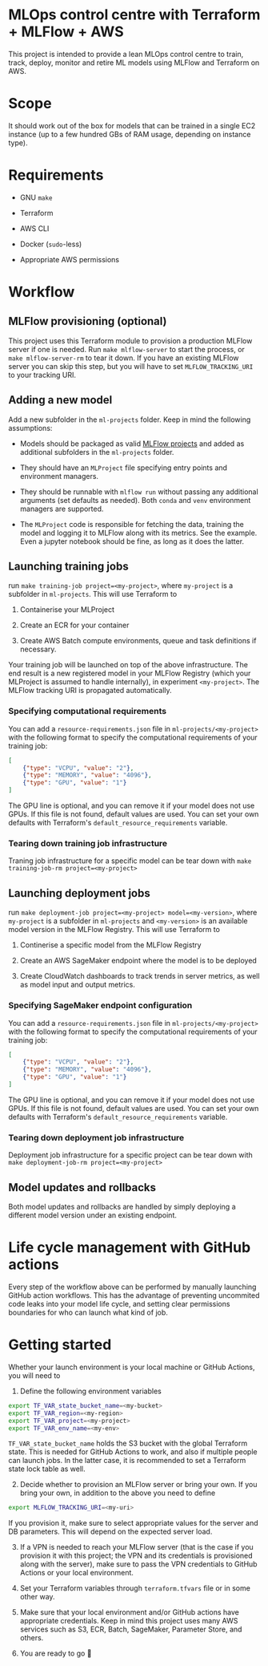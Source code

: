 # MLOps control centre with Terraform + MLFlow + AWS

This project is intended to provide a lean MLOps control centre to train, track, deploy, monitor and retire ML models using MLFlow and Terraform on AWS.

# Scope

It should work out of the box for models that can be trained in a single EC2 instance (up to a few hundred GBs of RAM usage, depending on instance type). 

# Requirements

* GNU `make`

* Terraform 

* AWS CLI

* Docker (`sudo`-less)

* Appropriate AWS permissions

# Workflow

## MLFlow provisioning (optional)

This project uses this Terraform module to provision a production MLFlow server if one is needed. Run `make mlflow-server` to start the process, or `make mlflow-server-rm` to tear it down.
If you have an existing MLFlow server you can skip this step, but you will have to set `MLFLOW_TRACKING_URI` to your tracking URI.

## Adding a new model

Add a new subfolder in the `ml-projects` folder. Keep in mind the following assumptions:

* Models should be packaged as valid [MLFlow projects](https://mlflow.org/docs/latest/projects.html) and added as additional subfolders in the `ml-projects` folder. 

* They should have an `MLProject` file specifying entry points and environment managers. 

* They should be runnable with `mlflow run` without passing any additional arguments (set defaults as needed). Both `conda` and `venv` environment managers are supported.

* The `MLProject` code is responsible for fetching the data, training the model and logging it to MLFlow along with its metrics. See the example. Even a jupyter notebook should be fine, as long as it does the latter.

## Launching training jobs

run `make training-job project=<my-project>`, where `my-project` is a subfolder in `ml-projects`. This will use Terraform to

1. Containerise your MLProject

2. Create an ECR for your container

3. Create AWS Batch compute environments, queue and task definitions if necessary.

Your training job will be launched on top of the above infrastructure. The end result is a new registered model in your MLFlow Registry (which your MLProject is assumed to handle internally), in experiment `<my-project>`. The MLFlow tracking URI is propagated automatically.

### Specifying computational requirements

You can add a `resource-requirements.json` file in `ml-projects/<my-project>` with the following format to specify the computational requirements of your training job:

```json
[
    {"type": "VCPU", "value": "2"},
    {"type": "MEMORY", "value": "4096"},
    {"type": "GPU", "value": "1"}
]
```

The GPU line is optional, and you can remove it if your model does not use GPUs. If this file is not found, default values are used. You can set your own defaults with Terraform's `default_resource_requirements` variable.

### Tearing down training job infrastructure

Traning job infrastructure for a specific model can be tear down with `make training-job-rm project=<my-project>`

## Launching deployment jobs 

run `make deployment-job project=<my-project> model=<my-version>`, where `my-project` is a subfolder in `ml-projects` and `<my-version>` is an available model version in the MLFlow Registry. This will use Terraform to

1. Continerise a specific model from the MLFlow Registry

2. Create an AWS SageMaker endpoint where the model is to be deployed

3. Create CloudWatch dashboards to track trends in server metrics, as well as model input and output metrics.

### Specifying SageMaker endpoint configuration

You can add a `resource-requirements.json` file in `ml-projects/<my-project>` with the following format to specify the computational requirements of your training job:

```json
[
    {"type": "VCPU", "value": "2"},
    {"type": "MEMORY", "value": "4096"},
    {"type": "GPU", "value": "1"}
]
```

The GPU line is optional, and you can remove it if your model does not use GPUs. If this file is not found, default values are used. You can set your own defaults with Terraform's `default_resource_requirements` variable.

### Tearing down deployment job infrastructure

Deployment job infrastructure for a specific project can be tear down with `make deployment-job-rm project=<my-project>`

## Model updates and rollbacks

Both model updates and rollbacks are handled by simply deploying a different model version under an existing endpoint.


# Life cycle management with GitHub actions

Every step of the workflow above can be performed by manually launching GitHub action workflows. This has the advantage of preventing uncommited code leaks into your model life cycle, and setting clear permissions boundaries for who can launch what kind of job.

# Getting started

Whether your launch environment is your local machine or GitHub Actions, you will need to

1. Define the following environment variables

```sh
export TF_VAR_state_bucket_name=<my-bucket>
export TF_VAR_region=<my-region>
export TF_VAR_project=<my-project>
export TF_VAR_env_name=<my-env>
```

`TF_VAR_state_bucket_name` holds the S3 bucket with the global Terraform state. This is needed for GitHub Actions to work, and also if multiple people can launch jobs. In the latter case, it is recommended to set a Terraform state lock table as well.

2. Decide whether to provision an MLFlow server or bring your own. If you bring your own, in addition to the above you need to define

```sh
export MLFLOW_TRACKING_URI=<my-uri>
```

If you provision it, make sure to select appropriate values for the server and DB parameters. This will depend on the expected server load.

3. If a VPN is needed to reach your MLFlow server (that is the case if you provision it with this project; the VPN and its credentials is provisioned along with the server), make sure to pass the VPN credentials to GitHub Actions or your local environment.

4. Set your Terraform variables through `terraform.tfvars` file or in some other way.

5. Make sure that your local environment and/or GitHub actions have appropriate credentials. Keep in mind this project uses many AWS services such as S3, ECR, Batch, SageMaker, Parameter Store, and others.

6. You are ready to go 🚀
